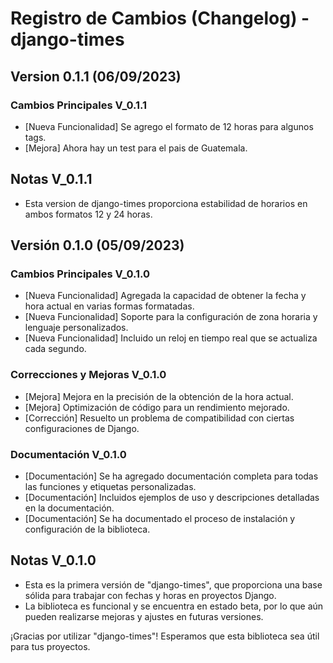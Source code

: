# Registro de Cambios (Changelog) - django-times

## Version 0.1.1 (06/09/2023)

### Cambios Principales V_0.1.1

- [Nueva Funcionalidad] Se agrego el formato de 12 horas para algunos tags.
- [Mejora] Ahora hay un test para el pais de Guatemala.

## Notas V_0.1.1

- Esta version de django-times proporciona estabilidad de horarios en ambos formatos 12 y 24 horas.

## Versión 0.1.0 (05/09/2023)

### Cambios Principales V_0.1.0

- [Nueva Funcionalidad] Agregada la capacidad de obtener la fecha y hora actual en varias formas formatadas.
- [Nueva Funcionalidad] Soporte para la configuración de zona horaria y lenguaje personalizados.
- [Nueva Funcionalidad] Incluido un reloj en tiempo real que se actualiza cada segundo.

### Correcciones y Mejoras V_0.1.0

- [Mejora] Mejora en la precisión de la obtención de la hora actual.
- [Mejora] Optimización de código para un rendimiento mejorado.
- [Corrección] Resuelto un problema de compatibilidad con ciertas configuraciones de Django.

### Documentación V_0.1.0

- [Documentación] Se ha agregado documentación completa para todas las funciones y etiquetas personalizadas.
- [Documentación] Incluidos ejemplos de uso y descripciones detalladas en la documentación.
- [Documentación] Se ha documentado el proceso de instalación y configuración de la biblioteca.

## Notas V_0.1.0

- Esta es la primera versión de "django-times", que proporciona una base sólida para trabajar con fechas y horas en proyectos Django.
- La biblioteca es funcional y se encuentra en estado beta, por lo que aún pueden realizarse mejoras y ajustes en futuras versiones.

¡Gracias por utilizar "django-times"! Esperamos que esta biblioteca sea útil para tus proyectos.
